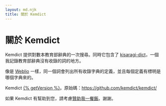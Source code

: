 ```yaml
---
layout: md.njk
title: 關於 Kemdict
---
```


# 關於 Kemdict

Kemdict 提供對數本教育部辭典的一次搜尋。同時它包含了 [kisaragi-dict](/dict-kisaragi)，一個我記錄教育部辭典沒有收錄的詞的地方。

像是 [Weblio](https://weblio.jp/) 一樣，同一個詞會列出所有收錄字典的定義，並且每個定義有標明是哪個字典來的。


Kemdict [{% getVersion %}](/changelog)。原始碼：<https://github.com/kemdict/kemdict/>

如果 Kemdict 有幫助到您，請考慮[贊助我一餐飯](https://www.buymeacoffee.com/kisaragihiu)。謝謝。
